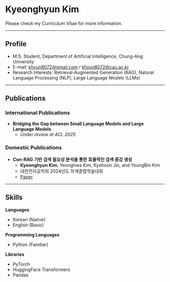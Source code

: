 # Kyeonghyun Kim

Please check my Curriculum Vitae for more information.

---

## Profile

- M.S. Student, Department of Artificial Intelligence, Chung-Ang University  
- E-mail: khyun8072@gmail.com / khyun8072@cau.ac.kr  
- Research Interests: Retrieval-Augmented Generation (RAG), Natural Language Processing (NLP), Large Language Models (LLMs)

---

## Publications

### International Publications

- **Bridging the Gap between Small Language Models and Large Language Models**  
  - _Under review at ACL 2025_

### Domestic Publications

- **Con-RAG 기반 검색 필요성 분석을 통한 효율적인 검색 증강 생성**  
  - **Kyeonghyun Kim**, Yeonghwa Kim, Kyohoon Jin, and YoungBin Kim  
  - 대한전자공학회 2024년도 하계종합학술대회  
  - [Paper](Documents/Papers/Con-RAG_기여도_기반_검색_필요성_분석을_통한_효율적인_검색_증강_생성.pdf)

---

## Skills

**Languages**  
- Korean (Native)  
- English (Basic)

**Programming Languages**  
- Python (Familiar)

**Libraries**  
- PyTorch  
- HuggingFace Transformers  
- Pandas
